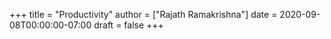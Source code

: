 +++
title = "Productivity"
author = ["Rajath Ramakrishna"]
date = 2020-09-08T00:00:00-07:00
draft = false
+++
